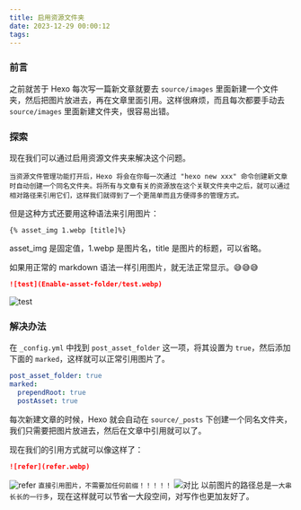 ```yaml
---
title: 启用资源文件夹
date: 2023-12-29 00:00:12
tags:
---
```

### 前言
之前就苦于 Hexo 每次写一篇新文章就要去 `source/images` 里面新建一个文件夹，然后把图片放进去，再在文章里面引用。这样很麻烦，而且每次都要手动去 `source/images` 里面新建文件夹，很容易出错。

### 探索
现在我们可以通过启用资源文件夹来解决这个问题。

`
当资源文件管理功能打开后，Hexo 将会在你每一次通过 "hexo new xxx" 命令创建新文章时自动创建一个同名文件夹。将所有与文章有关的资源放在这个关联文件夹中之后，就可以通过相对路径来引用它们，这样我们就得到了一个更简单而且方便得多的管理方式。
`

但是这种方式还要用这种语法来引用图片：
```
{% asset_img 1.webp [title]%}
```
asset_img 是固定值，1.webp 是图片名，title 是图片的标题，可以省略。

如果用正常的 markdown 语法一样引用图片，就无法正常显示。😅😅😅
```markdown
![test](Enable-asset-folder/test.webp)
```
![test](test.webp)

### 解决办法
在 `_config.yml` 中找到 `post_asset_folder` 这一项，将其设置为 `true`，然后添加下面的 `marked`，这样就可以正常引用图片了。
```yml
post_asset_folder: true
marked:
  prependRoot: true
  postAsset: true
```
每次新建文章的时候，Hexo 就会自动在 `source/_posts` 下创建一个同名文件夹，我们只需要把图片放进去，然后在文章中引用就可以了。

现在我们的引用方式就可以像这样了：
```markdown
![refer](refer.webp)
```
![refer](refer.webp)
`直接引用图片，不需要加任何前缀！！！！！`
![对比](compare.webp)
以前图片的路径总是`一大串长长的一行多`，现在这样就可以节省一大段空间，对写作也更加友好了。
